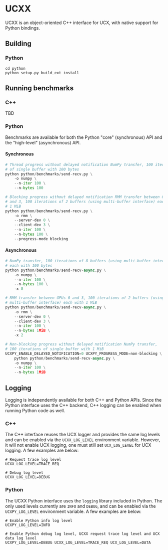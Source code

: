 # UCXX

UCXX is an object-oriented C++ interface for UCX, with native support for Python bindings.

## Building

### Python

```
cd python
python setup.py build_ext install
```

## Running benchmarks

### C++

TBD

### Python

Benchmarks are available for both the Python "core" (synchronous) API and the "high-level" (asynchronous) API.

#### Synchronous

```python
# Thread progress without delayed notification NumPy transfer, 100 iterations
# of single buffer with 100 bytes
python python/benchmarks/send-recv.py \
    -o numpy \
    --n-iter 100 \
    --n-bytes 100

# Blocking progress without delayed notification RMM transfer between GPUs 0
# and 3, 100 iterations of 2 buffers (using multi-buffer interface) each with
# 1 MiB
python python/benchmarks/send-recv.py \
    -o rmm \
    --server-dev 0 \
    --client-dev 3 \
    --n-iter 100 \
    --n-bytes 100 \
    --progress-mode blocking
```

#### Asynchronous

```python
# NumPy transfer, 100 iterations of 8 buffers (using multi-buffer interface)
# each with 100 bytes
python python/benchmarks/send-recv-async.py \
    -o numpy \
    --n-iter 100 \
    --n-bytes 100 \
    -x 8

# RMM transfer between GPUs 0 and 3, 100 iterations of 2 buffers (using
# multi-buffer interface) each with 1 MiB
python python/benchmarks/send-recv-async.py \
    -o rmm \
    --server-dev 0 \
    --client-dev 3 \
    --n-iter 100 \
    --n-bytes 1MiB \
    -x 2

# Non-blocking progress without delayed notification NumPy transfer,
# 100 iterations of single buffer with 1 MiB
UCXPY_ENABLE_DELAYED_NOTIFICATION=0 UCXPY_PROGRESS_MODE=non-blocking \
    python python/benchmarks/send-recv-async.py \
    -o numpy \
    --n-iter 100 \
    --n-bytes 1MiB
```

## Logging

Logging is independently available for both C++ and Python APIs. Since the Python interface uses the C++ backend, C++ logging can be enabled when running Python code as well.

### C++

The C++ interface reuses the UCX logger and provides the same log levels and can be enabled via the `UCXX_LOG_LEVEL` environment variable. However, it will not enable UCX logging, one must still set `UCX_LOG_LEVEL` for UCX logging. A few examples are below:

```
# Request trace log level
UCXX_LOG_LEVEL=TRACE_REQ

# Debug log level
UCXX_LOG_LEVEL=DEBUG
```

### Python

The UCXX Python interface uses the `logging` library included in Python. The only used levels currently are `INFO` and `DEBUG`, and can be enabled via the `UCXPY_LOG_LEVEL` environment variable. A few examples are below:

```
# Enable Python info log level
UCXPY_LOG_LEVEL=INFO

# Enable Python debug log level, UCXX request trace log level and UCX data log level
UCXPY_LOG_LEVEL=DEBUG UCXX_LOG_LEVEL=TRACE_REQ UCX_LOG_LEVEL=DATA
```
